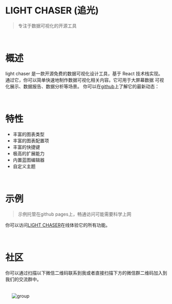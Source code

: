 # LIGHT CHASER (追光)

> 专注于数据可视化的开源工具

<br/>

# 概述

light chaser 是一款开源免费的数据可视化设计工具，基于 React 技术栈实现。 通过它，你可以简单快速地制作数据可视化相关内容。它可用于大屏幕数据 可视化展示、数据报告、数据分析等场景。
你可以在[github](https://github.com/xiaopujun/light-chaser)上了解它的最新动态：

<br/>

# 特性

- 丰富的图表类型
- 丰富的图表配置项
- 丰富的快捷键
- 极高的扩展能力
- 内置蓝图编辑器
- 自定义主题

<br/>

# 示例

> 示例托管在github pages上，畅通访问可能需要科学上网

你可以访问[LIGHT CHASER](https://xiaopujun.github.io/light-chaser/)在线体验它的所有功能。

<br/>

# 社区

你可以通过扫描以下微信二维码联系到我或者直接扫描下方的微信群二维码加入到我们的交流群中。

<div style="display: flex">
    <div  style="padding: 20px"><img alt="group" src="https://picdl.sunbangyan.cn/2023/12/11/e17fc6a0b9cf9d05345a369b71d1dc21.jpeg"></div>
</div>